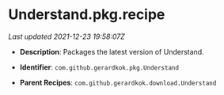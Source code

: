 # Understand.pkg.recipe

_Last updated 2021-12-23 19:58:07Z_

- **Description**: Packages the latest version of Understand.

- **Identifier**: `com.github.gerardkok.pkg.Understand`

- **Parent Recipes**: `com.github.gerardkok.download.Understand`
